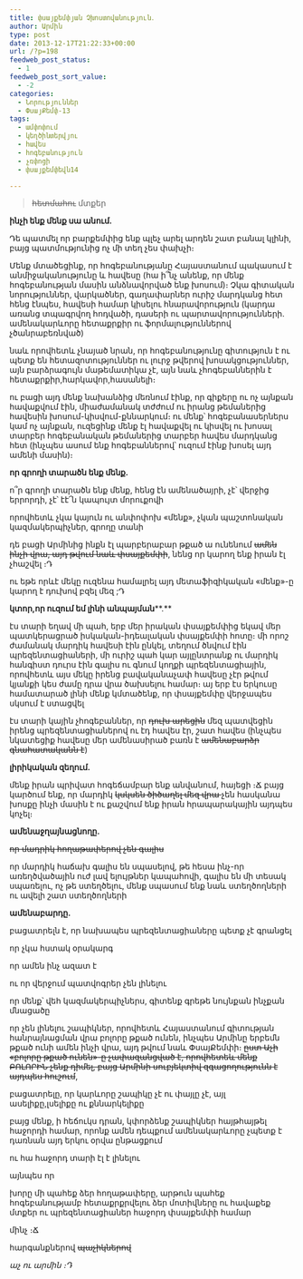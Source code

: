 ```yaml
---
title: փսայքեմփյան Չխոստովանություն․
author: Արմին
type: post
date: 2013-12-17T21:22:33+00:00
url: /?p=198
feedweb_post_status:
  - 1
feedweb_post_sort_value:
  - -2
categories:
  - Նորություններ
  - ՓսայՔեմփ-13
tags:
  - ամփոփում
  - կեղծինտերվյու
  - հավես
  - հոգեբանություն
  - չռփոցի
  - փսայքեմփեվն14

---
```

> <s>հետմահու</s> մտքեր

**ինչի ենք մենք սա անում.**

Դե պատմել որ բարքեմփից ենք պլեչ արել արդեն շատ բանալ կլինի, բայց պատմությունից ոչ մի տեղ չես փախչի։

Մենք մտածեցինք, որ հոգեբանությանը Հայաստանում պակասում է անմիջականությունը և հավեսը (հա ի՞նչ անենք, որ մենք հոգեբանության մասին անձնավորված ենք խոսում)։ Չկա գիտական նորություններ, վարկածներ, գաղափարներ ուրիշ մարդկանց հետ հենց էնպես, հավեսի համար կիսելու հնարավորություն (կարդա առանց տպագրվող հոդվածի, դասերի ու պարտավորությունների․ ամենակարևորը հետաքրքիր ու ֆորմալություններով չծանրաբեռնված)

նաև որովհետև չնայած նրան, որ հոգեբանությունը գիտություն է ու պետք են հետազոտություններ ու լուրջ թվերով խոսակցություններ, այն բարձրագույն մաթեմատիկա չէ, այն նաև չհոգեբաններին է հետաքրքիր,հարկավոր,հասանելի։

ու բացի այդ մենք նախանձից մեռնում էինք, որ գիքերը ու ոչ այնքան հավաքվում էին, միաժամանակ տժժում ու իրանց թեմաներից հավեսին խոսում-կիսվում-քննարկում։ ու մենք՝ հոգեբանասերներս կամ ոչ այնքան, ուզեցինք մենք էլ հավաքվել ու կիսվել ու խոսալ տարբեր հոգեբանական թեմաներից տարբեր հավես մարդկանց հետ (ինչպես ասում ենք հոգեբաններով՝ ուզում էինք խոսել այդ ամենի մասին)։

**որ գրողի տարածն ենք մենք․**

ո՞ր գրողի տարածն ենք մենք, հենց էն ամենածայրի, չէ՝ վերջից երրորդի, չէ՝ էէ՜ն կապույտ մորուքովի

որովհետև չկա կայուն ու անփոփոխ «մենք», չկան պաշտոնական կազմակերպիչներ, գրողը տանի

դե բացի Արմինից ինքն էլ պարբերաբար թքած ա ունենում <s>ամեն ինչի վրա, այդ թվում նաև փսայքեմփի</s>, նենց որ կարող ենք իրան էլ չհաշվել ։Դ

ու եթե որևէ մեկը ուզենա համալրել այդ մետաֆիզիկական «մենք»-ը կարող է դուխով բզել մեզ ;Դ

**կտոր,որ ուզում եմ լինի անպայման****.**

էս տարի եղավ մի պահ, երբ մեր իրական փսայքեմփից եկավ մեր պատկերացրած իսկական-իդեալական փսայքեմփի հոտը։ մի որոշ ժամանակ մարդիկ հավեսի էին ընկել, տեղում ծնվում էին պրեզենտացիաների, մի ուրիշ պահ կար այլընտրանք ու մարդիկ հանգիստ դուրս էին գալիս ու գնում կողքի պրեզենտացիային, որովհետև այս մեկը իրենց բավականաչափ հավեսը չէր թվում կյանքի կես ժամը դրա վրա ծախսելու համար։ այ երբ էս երկուսը համատարած լինի մենք կմտածենք, որ փսայքեմփը վերջապես սկսում է ստացվել

էս տարի կային չհոգեբաններ, որ <s>դուխ արեցին</s> մեզ պատվեցին իրենց պրեզենտացիաներով ու էդ հավես էր, շատ հավես (ինչպես նկատեցիք հավեսը մեր ամենասիրած բառն է <s>ամենաբարձր գնահատականն է</s>)

**լիրիկական զեղում․**

մենք իրան պրիվատ հոգեճամբար ենք անվանում, հայեցի ։Ճ բայց կարծում ենք, որ մարդիկ <s> կսկսեն ծիծաղել մեզ վրա </s> չեն հասկանա խոսքը ինչի մասին է ու քաշվում ենք իրան հրապարակային այդպես կոչել։

**ամենաջղայնացնողը․**

<s> որ մադրիկ հողաթափերով չեն գալիս </s>

որ մարդիկ հաճախ գալիս են սպասելով, թե հեսա ինչ-որ առեղծվածային ուժ լավ ելույթներ կապահովի, գալիս են մի տեսակ սպառելու, ոչ թե ստեղծելու, մենք սպասում ենք նաև ստեղծողների ու ավելի շատ ստեղծողների

**ամենաբարդը․**

բացատրելն է, որ նախապես պրեզենտացիաները պետք չէ գրանցել

որ չկա հստակ օրակարգ

որ ամեն ինչ ազատ է

ու որ վերջում պատվոգրեր չեն լինելու

որ մենք՝ վեհ կազմակերպիչներս, գիտենք գրեթե նույնքան ինչքան մնացածը

որ չեն լինելու շապիկներ, որովհետև Հայաստանում գիտության հանրայնացման վրա բոլորը թքած ունեն, ինչպես Արմինը երբեմն թքած ունի ամեն ինչի վրա, այդ թվում նաև ՓսայՔեմփի։ <s>ըստ Աչի «բոլորը թքած ունեն»-ը չափազանցված է, որովհետեև մենք ԲՈԼՈՐԻՆ չենք դիմել, բայց Արմինի սուբյեկտիվ զգացողությունն է այդպես հուշում</s>,

բացատրելը, որ կարևորը շապիկը չէ ու փայլը չէ, այլ ասելիքը,լսելիքը ու քննարկելիքը

բայց մենք, ի հեճուկս դրան, կփորձենք շապիկներ հայթհայթել հաջորդի համար, որոնք ամեն դեպքում ամենակարևորը չպետք է դառնան այդ երկու օրվա ընթացքում

ու հա հաջորդ տարի էլ է լինելու

այնպես որ

խորը մի պահեք ձեր հողաթափերը, արթուն պահեք հոգեբանությամբ հետաքրքրվելու ձեր մոտիվները ու հավաքեք մտքեր ու պրեզենտացիաներ հաջորդ փսայքեմփի համար

մինչ ։Ճ

հարգանքներով <s>պաչիկներով</s>

_աչ ու արմին ։Դ_